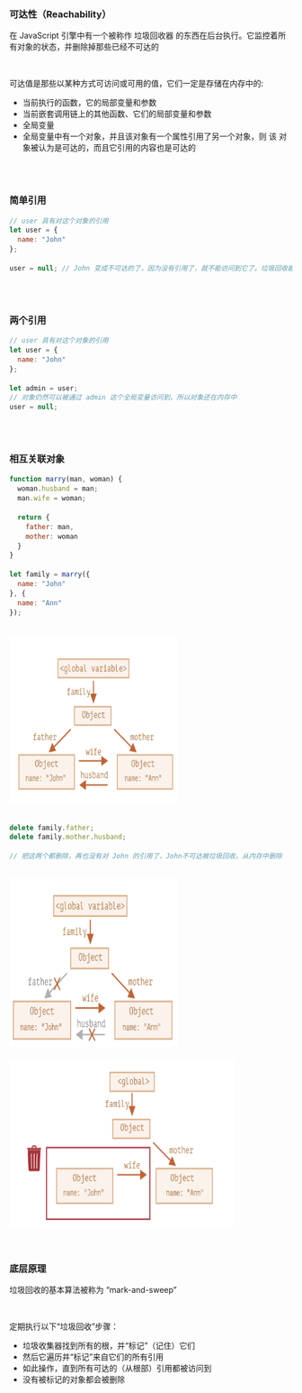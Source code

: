 

### 可达性（Reachability）

在 JavaScript 引擎中有一个被称作 垃圾回收器 的东西在后台执行。它监控着所有对象的状态，并删除掉那些已经不可达的

<br>

可达值是那些以某种方式可访问或可用的值，它们一定是存储在内存中的:

- 当前执行的函数，它的局部变量和参数
- 当前嵌套调用链上的其他函数、它们的局部变量和参数
- 全局变量
- 全局变量中有一个对象，并且该对象有一个属性引用了另一个对象，则 该 对象被认为是可达的，而且它引用的内容也是可达的

<br>

<br>

### 简单引用

```javascript
// user 具有对这个对象的引用
let user = {
  name: "John"
};

user = null; // John 变成不可达的了，因为没有引用了，就不能访问到它了。垃圾回收器会认为它是垃圾数据并进行回收，然后释放内存
```

<br>

<br>

### 两个引用

```javascript
// user 具有对这个对象的引用
let user = {
  name: "John"
};

let admin = user;
// 对象仍然可以被通过 admin 这个全局变量访问到，所以对象还在内存中
user = null;
```

<br>

<br>

### 相互关联对象

```javascript
function marry(man, woman) {
  woman.husband = man;
  man.wife = woman;

  return {
    father: man,
    mother: woman
  }
}

let family = marry({
  name: "John"
}, {
  name: "Ann"
});
```

<br>

<img width="300" height="300" src="../../image/垃圾回收1.png" alt="">

<br>

<br>

```javascript
delete family.father;
delete family.mother.husband;

// 把这两个都删除，再也没有对 John 的引用了，John不可达被垃圾回收，从内存中删除
```

<br>

<img width="300" height="300" src="../../image/垃圾回收2.png" alt="">

<br>

<br>

<img width="400" height="300" src="../../image/垃圾回收3.png" alt="">

<br>

<br>

<br>

### 底层原理

垃圾回收的基本算法被称为 “mark-and-sweep”

<br>

定期执行以下“垃圾回收”步骤：

- 垃圾收集器找到所有的根，并“标记”（记住）它们
- 然后它遍历并“标记”来自它们的所有引用
- 如此操作，直到所有可达的（从根部）引用都被访问到
- 没有被标记的对象都会被删除


